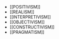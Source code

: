 * [[POSITIVISM]]
* [[REALISM]]
* [[INTERPRETIVISM]]
* [[OBJECTIVISM]]
* [[CONSTRUCTIVISM]]
* [[PRAGMATISM]]